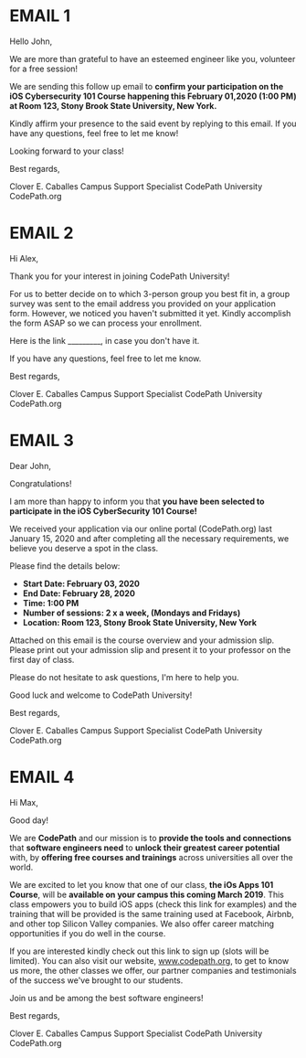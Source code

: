 # EMAIL 1
Hello John, 

We are more than grateful to have an esteemed engineer like you, volunteer for a free session!

We are sending this follow up email to **confirm your participation on the iOS Cybersecurity 101 Course happening this February 01,2020 (1:00 PM) at Room 123, Stony Brook State University, New York.** 

Kindly affirm your presence to the said event by replying to this email. If you have any questions, feel free to let me know!

Looking forward to your class!

Best regards,


Clover E. Caballes
Campus Support Specialist
CodePath University
CodePath.org


# EMAIL 2
Hi Alex, 

Thank you for your interest in joining CodePath University!

For us to better decide on to which 3-person group you best fit in, a group survey was sent to the email address you provided on your application form. However, we noticed you haven't submitted it yet. Kindly accomplish the form ASAP so we can process your enrollment. 

Here is the link _________,  in case you don't have it.

If you have any questions, feel free to let me know.

Best regards, 


Clover E. Caballes
Campus Support Specialist
CodePath University
CodePath.org

# EMAIL 3
Dear John, 

Congratulations!

I am more than happy to inform you that **you have been selected to participate in the iOS CyberSecurity 101 Course!**

We received your application via our online portal (CodePath.org) last January 15, 2020 and after completing all the necessary requirements, we believe you deserve a spot in the class.

Please find the details below:

* **Start Date: February 03, 2020**
* **End Date: February 28, 2020**
* **Time: 1:00 PM**
* **Number of sessions: 2 x a week, (Mondays and Fridays)**
* **Location: Room 123, Stony Brook State University, New York**

Attached on this email is the course overview and your admission slip. Please print out your admission slip and present it to your professor on the first day of class.

Please do not hesitate to ask questions, I'm here to help you.

Good luck and welcome to CodePath University!

Best regards, 


Clover E. Caballes
Campus Support Specialist
CodePath University
CodePath.org

# EMAIL 4
Hi Max, 

Good day!

We are **CodePath** and our mission is to **provide the tools and connections** that **software engineers need** to **unlock their greatest career potential** with, by **offering free courses and trainings** across universities all over the world.

We are excited to let you know that one of our class, **the iOs Apps 101 Course**, will be **available on your campus this coming March 2019**. This class empowers you to build iOS apps (check this link for examples) and the training that will be provided is the same training used at Facebook, Airbnb, and other top Silicon Valley companies. We also offer career matching opportunities if you do well in the course.

If you are interested kindly check out this link to sign up (slots will be limited). You can also visit our website, www.codepath.org, to get to know us more, the other classes we offer, our partner companies and testimonials of the success we've brought to our students.

Join us and be among the best software engineers!

Best regards, 


Clover E. Caballes
Campus Support Specialist
CodePath University
CodePath.org




